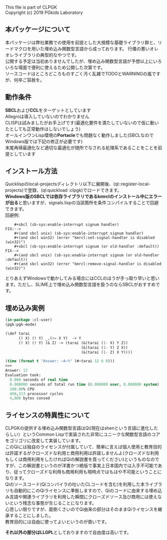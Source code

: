 <!--dd -*- coding: utf-8 -*- -->  
This file is part of CLPGK  
Copyright (c) 2019 PGkids Laboratory  

## 本パッケージについて
本パッケージは弊社業務での使用を前提とした大規模な基礎ライブラリ群と、リードマクロを用いた埋め込み関数型言語から成っております。
行儀の悪いオレオレライブラリの典型的なやつです。  
公開する予定は当初ありませんでしたが、埋め込み関数型言語が予想以上にいろいろな場面で便利に使えるため公開した次第です。  
ソースコードはところどころものすごく汚く乱雑でTODOとWARNINGの嵐ですが、何卒ご容赦を。  

## 動作条件  
**SBCL**および**CCL**をターゲットとしています  
Allegroは導入していないのでわかりません  
CLISPは試みましたがお手上げです(最適化要件を満たしていないので仮に動いたとしても正常動作はしないでしょう)  
オールインワンLisp環境の**Portacle**でも問題なく動作しました(SBCLなのでWindows版では下記の修正が必要です)  
末尾再帰最適化など適切な最適化が随所でなされる処理系であることをことを前提としています  

## インストール方法  
Quicklispのlocal-projectsディレクトリ以下に展開後、(ql::register-local-projects)で登録、(ql:quickload :clpgk)でロードできます。  
**Windows版のSBCLでは依存ライブラリであるkmrclのインストール中にエラーが出る**と思いますが、signals.lispの当該箇所を条件コンパイルすることで回避できます。  
回避例:  
```
    #+sbcl (sb-sys:enable-interrupt signum handler)
FIX:-->  
    #+(and sbcl unix) (sb-sys:enable-interrupt signum handler)  
    #+(and sbcl win32) (error "kmrcl:set-signal-handler is disabled (win32)")  
    #+sbcl (sb-sys:enable-interrupt signum (or old-handler :default))  
FIX-->  
    #+(and sbcl unix) (sb-sys:enable-interrupt signum (or old-handler :default))  
    #+(and sbcl win32) (error "kmrcl:remove-signal-handler is disabled (win32)")  
```

とりあえずWindowsで動かしてみる場合にはCCLのほうが手っ取り早いと思います。ただし、SLIME上で埋め込み関数型言語を扱うのならSBCLがおすすめです。  

## 埋め込み実例
```lisp
(in-package :cl-user)
(pgk:pgk-mode)

(\def tarai
      (! X) (! Y) _,(<= X Y)  -> Y
      (! X) (! Y) (& Z) -> (tarai (&(tarai (1- X) Y Z))
                                  (&(tarai (1- Y) Z X))
                                  (&(tarai (1- Z) X Y))))

(time (format t "Answer: ~A~%" (#~tarai 12 6 0)))
>>>
Answer: 12
Evaluation took:
  0.000 seconds of real time
  0.000000 seconds of total run time (0.000000 user, 0.000000 system)
  100.00% CPU
  460,313 processor cycles
  4,088 bytes consed
```

## ライセンスの特異性について  
CLPGKの提供する埋め込み関数型言語はQi(現在はshenという言語に進化したらしい）というCommon Lispで実装された非常にユニークな関数型言語のコアをゴリゴリに改変して実装しています。  
このQiには独自のライセンスが付属していて、簡単に言えば個人使用と教育目的は許諾するがクローズドな利用と商用利用は許諾しませんよ(クローズドな利用もしくは商用利用をしたければQiの解説書を買ってください)というものなのですが、この解説書というのが洋書かつ絶版で事実上日本国内では入手不可能であり、従ってクローズドな利用も商用利用も現時点ではもはや不可能ということになります。  
Qiのソースコード(Qiコンパイラの吐いたCLコードを含む)を利用した本ライブラリも自動的にこのQiライセンスに準拠しますので、Qiのコードに由来する埋め込み言語や関連ライブラリを利用した瞬間にクローズドソース及び商用には使えないという残念な事態が生じることになります。  
心苦しい限りですが、面倒くさいのでQi由来の部分はそのままQiライセンスを継承することにしました。  
教育目的には自由に使ってよいというのが救いです。  
  
**それ以外の部分はLLGPL**としておりますので自由度は高いです。  
